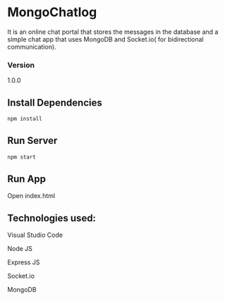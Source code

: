 # MongoChatlog

It is an online chat portal that stores the messages in the database and a simple chat app that uses MongoDB and Socket.io( for bidirectional communication).

### Version
1.0.0

## Install Dependencies
```bash
npm install 
```

## Run Server
```bash
npm start
```
## Run App
Open index.html

## Technologies used:

Visual Studio Code

Node JS

Express JS

Socket.io

MongoDB
